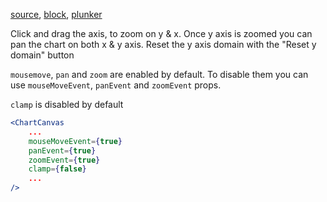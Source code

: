 
[source](https://github.com/mahanteshsc/react-stockcharts/blob/master/docs/lib/charts/CandleStickChartWithZoomPan.jsx), [block](http://bl.ocks.org/rrag/a8465abe0061df1b7976), [plunker](http://plnkr.co/edit/gist:a8465abe0061df1b7976?p=preview)


Click and drag the axis, to zoom on y & x. Once y axis is zoomed you can pan the chart on both x & y axis. Reset the y axis domain with the "Reset y domain" button

`mousemove`, `pan` and `zoom` are enabled by default. To disable them you can use `mouseMoveEvent`, `panEvent` and `zoomEvent` props.

`clamp` is disabled by default

```jsx
<ChartCanvas 
    ...
    mouseMoveEvent={true}
    panEvent={true}
    zoomEvent={true}
    clamp={false}
    ...
/>
```
